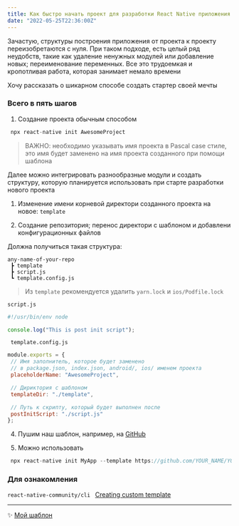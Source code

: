 ```yaml
---
title: Как быстро начать проект для разработки React Native приложения
date: "2022-05-25T22:36:00Z"
---
```


Зачастую, структуры построения приложения от проекта к проекту переизобретаются с нуля. При таком подходе, есть целый ряд неудобств, такие как удаление ненужных модулей или добавление новых; переименование переменных. Все это трудоемкая и кропотливая работа, которая занимает немало времени

Хочу рассказать о шикарном способе создать стартер своей мечты

### Всего в пять шагов

1.  Создание проекта обычным способом
```js
 npx react-native init AwesomeProject
```
> ВАЖНО: необходимо указывать имя проекта в Pascal case стиле, это имя будет заменено на имя проекта созданного при помощи шаблона 

Далее можно интегрировать разнообразные модули и создать структуру, которую планируется использовать при старте разработки нового проекта

1. Изменение имени корневой директори созданного проекта на новое:  `template`

2. Создание репозитория; перенос директори с шаблоном и добавлени конфигурационных файлов

Должна получиться такая структура:

```tree
any-name-of-your-repo
 ┣ template
 ┣ script.js
 ┗ template.config.js
```
> Из `template` рекомендуется удалить `yarn.lock` и `ios/Podfile.lock`

`script.js`
```js
#!/usr/bin/env node

console.log("This is post init script");
```

` template.config.js`
```js
module.exports = {
 // Имя заполнитель, которое будет заменено
 // в package.json, index.json, android/, ios/ именем проекта
 placeholderName: "AwesomeProject",

 // Дириктория с шаблоном
 templateDir: "./template",

 // Путь к скрипту, который будет выполнен после
 postInitScript: "./script.js"
};
```

4. Пушим наш шаблон, например, на [GitHub](https://github.com)

5. Можно использовать 
```js 
 npx react-native init MyApp --template https://github.com/YOUR_NAME/YOUR_REPO_NAME
```

### Для ознакомления
`react-native-community/cli ` [Creating custom template](https://github.com/react-native-community/cli/blob/master/docs/init.md#creating-custom-templatehttps://github.com/react-native-community/cli/blob/master/docs/init.md#creating-custom-template)

___

✨ [Мой шаблон](https://github.com/sergeiivanow/react-native-fsd-templete#-react-native-feature-sliced-design-template)